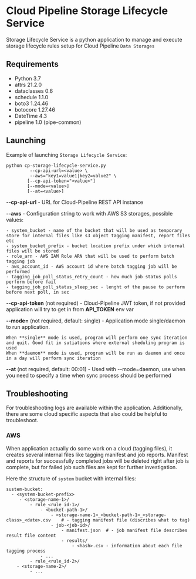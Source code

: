 # Cloud Pipeline Storage Lifecycle Service

Storage Lifecycle Service is a python application to manage and execute storage lifecycle rules setup for Cloud Pipeline `Data Storages`

## Requirements

- Python 3.7
- attrs 21.2.0 
- dataclasses 0.6
- schedule 1.1.0 
- boto3 1.24.46
- botocore 1.27.46
- DateTime 4.3 
- pipeline 1.0 (pipe-common)

## Launching

Example of launching `Storage Lifecycle Service`:
```commandline
python cp-storage-lifecycle-service.py
         --cp-api-url=<value> \
         --aws="key1=value1|key2=value2" \
        [--cp-api-token="<value>"]
        [--mode=<value>]
        [--at=<value>]
```
**--cp-api-url** - URL for Cloud-Pipeline REST API instance

**--aws** - Configuration string to work with AWS S3 storages, possible values:

    - system_bucket - name of the bucket that will be used as temporary store for internal files like s3 object tagging manifest, report files etc
    - system_bucket_prefix - bucket location prefix under which internal files will be stored
    - role_arn - AWS IAM Role ARN that will be used to perform batch tagging job
    - aws_account_id - AWS account id where batch tagging job will be performed
    - tagging_job_poll_status_retry_count - how much job status polls perform before fail
    - tagging_job_poll_status_sleep_sec - lenght of the pause to perform before next poll, in sec

**--cp-api-token** (not required) - Cloud-Pipeline JWT token, if not provided application will try to get in from **API_TOKEN** env var

**--mode=<value>** (not required, default: single) - Application mode single/daemon to run application. 

    When **single** mode is used, program will perform one sync iteration and quit. Good fit in sutiations where external sheduling program is used
    When **daemon** mode is used, program will be run as daemon and once in a day will perform sync iteration

**--at** (not required, default: 00:01) - Used with --mode=daemon, use when you need to specify a time when sync process should be performed


## Troubleshooting

For troubleshooting logs are available within the application.
Additionally, there are some cloud specific aspects that also could be helpful to troubleshoot.  

### AWS

When application actually do some work on a cloud (tagging files), it creates several internal files like tagging manifest and job reports.
Manifest and reports for successfully completed jobs will be deleted right after job is complete, but for failed job such files are kept for further investigation.

Here the structure of `system` bucket with internal files:
```
sustem-bucket:
  - <system-bucket-prefix> 
     - <storage-name-1>/
         - rule_<rule_id-1>/
             - <bucket-path-1>/
                 - <storage-name-1>_<bucket-path-1>_<storage-class>_<date>.csv    # - tagging manifest file (discribes what to tag)
                 - job-<job-id>/
                     - manifest.json  # - job manifest file describes result file content
                     - results/
                         - <hash>.csv - information about each file tagging process 
             - ...
         - rule_<rule_id-2>/
    - <storage-name-2>/
         - ...
```